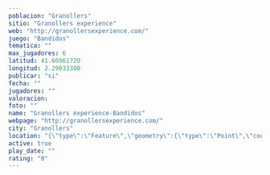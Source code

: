 ```yaml
---
poblacion: "Granollers"
sitio: "Granollers experience"
web: "http://granollersexperience.com/"
juego: "Bandidos"
tematica: ""
max_jugadores: 6
latitud: 41.60961720
longitud: 2.29033300
publicar: "si"
fecha: ""
jugadores: ""
valoracion: 
foto: ""
name: "Granollers experience-Bandidos"
webpage: "http://granollersexperience.com/"
city: "Granollers"
location: "{\"type\":\"Feature\",\"geometry\":{\"type\":\"Point\",\"coordinates\":[2.290333,41.6096172]}}"
active: true
play_date: ""
rating: "0"
---
```

